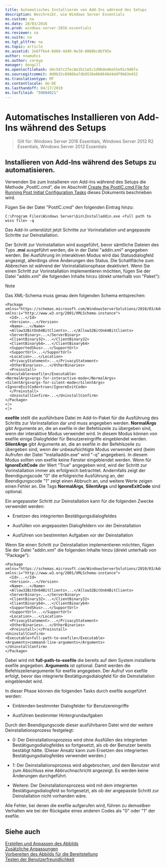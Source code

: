 ```yaml
---
title: Automatisches Installieren von Add-Ins während des Setups
description: Beschreibt, wie Windows Server Essentials
ms.custom: na
ms.date: 10/03/2016
ms.prod: windows-server-2016-essentials
ms.reviewer: na
ms.suite: na
ms.tgt_pltfrm: na
ms.topic: article
ms.assetid: 2e6ff6e4-8d68-4d49-9e38-8088bc8bf95e
author: nnamuhcs
ms.author: coreyp
manager: dongill
ms.openlocfilehash: d4c547c2fec8e2b11e5c1d9bde46e55e91c9d6fa
ms.sourcegitcommit: 0d0b32c8986ba7db9536e0b8648d4ddf9b03e452
ms.translationtype: MT
ms.contentlocale: de-DE
ms.lasthandoff: 04/17/2019
ms.locfileid: "59884621"
---
```

# <a name="automate-installation-of-add-ins-during-setup"></a>Automatisches Installieren von Add-Ins während des Setups

>Gilt für: Windows Server 2016 Essentials, Windows Server 2012 R2 Essentials, Windows Server 2012 Essentials

##  <a name="BKMK_AddIns"></a> Installieren von Add-Ins während des Setups zu automatisieren.  
 Verwenden Sie zum Installieren von Add-Ins während des Setups die Methode „PostIC.cmd“, die im Abschnitt [Create the PostIC.cmd File for Running Post Initial Configuration Tasks](Create-the-PostIC.cmd-File-for-Running-Post-Initial-Configuration-Tasks.md) dieses Dokuments beschrieben wird.  
  
 Fügen Sie der Datei "PostIC.cmd" den folgenden Eintrag hinzu:  
  
```  
C:\Program Files\Windows Server\bin\Installaddin.exe <full path to wssx file> -q  
```  
  
 Das Add-In unterstützt jetzt Schritte zur Vorinstallation und angepasste Schritte zur Deinstallation.  
  
 Der Schritt zur Vorinstallation wird ausgeführt, bevor sämtliche Dateien des Typs **.msi** ausgeführt werden, die in der Datei "addin.xml" angegeben werden. Bei Ausführung im interaktiven Modus wird das Statusdialogfeld angezeigt, allerdings ohne Änderungen des Status. Die Schaltfläche zum Abbrechen ist während der Vorinstallationsphase deaktiviert. Wenn Sie einen Schritt zur Vorinstallation implementieren möchten, fügen Sie der Datei "addin.xml" die folgenden Inhalte hinzu (direkt unterhalb von "Paket"):  
  
> [!NOTE]
>  Das XML-Schema muss genau dem folgenden Schema entsprechen:  
  
```  
<Package xmlns="https://schemas.microsoft.com/WindowsServerSolutions/2010/03/Addins" xmlns:i="http://www.w3.org/2001/XMLSchema-instance">  
  <Id>...</Id>  
  <Version>...</Version>  
  <Name>...</Name>  
  <Allow32BitOn64BitClients>...</Allow32BitOn64BitClients>  
  <ServerBinary>...</ServerBinary>  
  <ClientBinary32>...</ClientBinary32>  
  <ClientBinary64>...</ClientBinary64>  
  <SupportedSkus>...</SupportUrl>    
  <SupportUrl>...</SupportUrl>  
  <Location>...</Location>    
  <PrivacyStatement>...</PrivacyStatement>  
  <OtherBinaries>...</OtherBinaries>   
  <Preinstall>  
<Executable>exefile</Executable>  
<NormalArgs>args-for-interactive-mode</NormalArgs>  
<SilentArgs>args-for-silent-mode</SilentArgs>  
<IgnoreExitCode>true</IgnoreExitCode>  
  </Preinstall>  
  <UninstallConfirm>...</UninstallConfirm>      
</Package>  
<¦>  
<¦>  
```  
  
 **exefile** stellt die ausführbare Datei im Add-In-Paket für die Ausführung des Schritts zur Vorinstallation dar und muss angegeben werden. **NormalArgs** gibt Argumente an, die an exefile in der Befehlszeile zu übergeben sind, wenn der interaktive Modus verwendet wird. In diesem Modus können von exefile einige Dialogfelder für Benutzereingriffe eingeblendet werden. **SilentArgs** gibt Argumente an, die an exefile in der Befehlszeile zu übergeben sind, wenn der unbeaufsichtigte Modus verwendet wird (beim Aufrufen der Datei "installaddin.exe" wird "-q" angegeben). In diesem Modus sollten von exefile keine Fenster eingeblendet werden. Wenn für **IgnoreExitCode** der Wert "True" angegeben wird, wird der Schritt zur Vorinstallation immer als erfolgreich betrachtet. Andernfalls zeigt der Beendigungscode "0" die erfolgreiche Ausführung an, der Beendigungscode "1" zeigt einen Abbruch an, und weitere Werte zeigen einen Fehler an. Die Tags **NormalArgs**, **SilentArgs** und **IgnoreExitCode** sind optional.  
  
 Ein angepasster Schritt zur Deinstallation kann für die folgenden Zwecke verwendet werden:  
  
-   Ersetzen des integrierten Bestätigungsdialogfeldes  
  
-   Ausfüllen von angepassten Dialogfeldern vor der Deinstallation  
  
-   Ausführen von bestimmten Aufgaben vor der Deinstallation  
  
 Wenn Sie einen Schritt zur Deinstallation implementieren möchten, fügen Sie der Datei "addin.xml" die folgenden Inhalte hinzu (direkt unterhalb von "Package"):  
  
```  
<Package xmlns="https://schemas.microsoft.com/WindowsServerSolutions/2010/03/Addins" xmlns:i="http://www.w3.org/2001/XMLSchema-instance">  
  <Id>...</Id>  
  <Version>...</Version>  
  <Name>...</Name>  
  <Allow32BitOn64BitClients>...</Allow32BitOn64BitClients>  
  <ServerBinary>...</ServerBinary>  
  <ClientBinary32>...</ClientBinary32>  
  <ClientBinary64>...</ClientBinary64>  
  <SupportedSkus>...</SupportUrl>    
  <SupportUrl>...</SupportUrl>  
  <Location>...</Location>    
  <PrivacyStatement>...</PrivacyStatement>  
  <OtherBinaries>...</OtherBinaries>   
  <Preinstall>¦</Preinstall>  
<UninstallConfirm>  
<Executable>full-path-to-exefile</Executable>  
<Arguments>command-line-arguments</Arguments>  
</UninstallConfirm>  
</Package>  
```  
  
 Dabei wird mit **full-path-to-exefile** die bereits auf dem System installierte exefile angegeben. **Arguments** ist optional. Damit werden die Befehlszeilenargumente für exefile angegeben. Der Aufruf von exefile erfolgt, bevor das integrierte Bestätigungsdialogfeld für die Deinstallation eingeblendet wird.  
  
 In dieser Phase können die folgenden Tasks durch exefile ausgeführt werden:  
  
-   Einblenden bestimmter Dialogfelder für Benutzereingriffe  
  
-   Ausführen bestimmter Hintergrundaufgaben  
  
 Durch den Beendigungscode dieser ausführbaren Datei wird der weitere Deinstallationsprozess festgelegt:  
  
-   0: Der Deinstallationsprozess wird ohne Ausfüllen des integrierten Bestätigungsdialogfeldes so fortgesetzt, als ob der Benutzer bereits bestätigt hätte. (Dieser Ansatz kann zum Ersetzen des integrierten Bestätigungsdialogfeldes verwendet werden.)  
  
-   1: Der Deinstallationsprozess wird abgebrochen, und dem Benutzer wird zum Abschluss eine Abbruchnachricht angezeigt. Es werden keine Änderungen durchgeführt.  
  
-   Weitere: Der Deinstallationsprozess wird mit dem integrierten Bestätigungsdialogfeld so fortgesetzt, als ob der angepasste Schritt zur Deinstallation nicht vorhanden wäre.  
  
 Alle Fehler, bei denen die exefile aufgerufen wird, führen zu demselben Verhalten wie bei der Rückgabe eines anderen Codes als "0" oder "1" der exefile.  
  
## <a name="see-also"></a>Siehe auch  
 [Erstellen und Anpassen des Abbilds](Creating-and-Customizing-the-Image.md)   
 [Zusätzliche Anpassungen](Additional-Customizations.md)   
 [Vorbereiten des Abbilds für die Bereitstellung](Preparing-the-Image-for-Deployment.md)   
 [Testen der Benutzerfreundlichkeit](Testing-the-Customer-Experience.md)